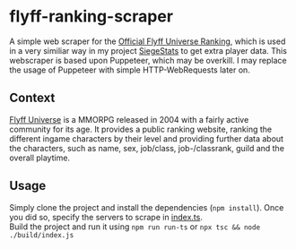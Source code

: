 # flyff-ranking-scraper
A simple web scraper for the [Official Flyff Universe Ranking](https://universe.flyff.com/sniegu/ranking/characters), which is used in a very similiar way in my project [SiegeStats](https://siegestats.cc) to get extra player data. This webscraper is based upon Puppeteer, which may be overkill. I may replace the usage of Puppeteer with simple HTTP-WebRequests later on.

## Context
[Flyff Universe](https://universe.flyff.com/) is a MMORPG released in 2004 with a fairly active community for its age. It provides a public ranking website, ranking the different ingame characters by their level and providing further data about the characters, such as name, sex, job/class, job-/classrank, guild and the overall playtime.


## Usage
Simply clone the project and install the dependencies (`npm install`). Once you did so, specify the servers to scrape in [index.ts](/src/index.ts#L8C65-L8C65).  
Build the project and run it using `npm run run-ts` or `npx tsc && node ./build/index.js`